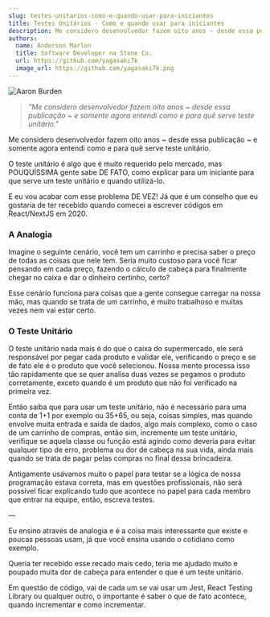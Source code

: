 ```yaml
---
slug: testes-unitarios-como-e-quando-usar-para-iniciantes
title: Testes Unitários - Como e quando usar para iniciantes
description: Me considero desenvolvedor fazem oito anos ~ desde essa publicação ~ e somente agora entendi como e para quê serve teste unitário.
authors:
  name: Anderson Marlon
  title: Software Developer na Stone Co.
  url: https://github.com/yagasaki7k
  image_url: https://github.com/yagasaki7k.png
---
```


![](https://images.unsplash.com/photo-1471107340929-a87cd0f5b5f3?ixlib=rb-4.0.3&ixid=MnwxMjA3fDB8MHxwaG90by1wYWdlfHx8fGVufDB8fHx8&auto=format&fit=crop&w=773&q=80 "Aaron Burden")

> _"Me considero desenvolvedor fazem oito anos ~ desde essa publicação ~ e somente agora entendi como e para quê serve teste unitário."_

Me considero desenvolvedor fazem oito anos ~ desde essa publicação ~ e somente agora entendi como e para quê serve teste unitário.

O teste unitário é algo que é muito requerido pelo mercado, mas POUQUÍSSIMA gente sabe DE FATO, como explicar para um iniciante para que serve um teste unitário e quando utilizá-lo.

E eu vou acabar com esse problema DE VEZ! Já que é um conselho que eu gostaria de ter recebido quando comecei a escrever códigos em React/NextJS em 2020.

### A Analogia

Imagine o seguinte cenário, você tem um carrinho e precisa saber o preço de todas as coisas que nele tem. Seria muito custoso para você ficar pensando em cada preço, fazendo o cálculo de cabeça para finalmente chegar no caixa e dar o dinheiro certinho, certo?

Esse cenário funciona para coisas que a gente consegue carregar na nossa mão, mas quando se trata de um carrinho, é muito trabalhoso e muitas vezes nem vai estar certo.

### O Teste Unitário

O teste unitário nada mais é do que o caixa do supermercado, ele será responsável por pegar cada produto e validar ele, verificando o preço e se de fato ele é o produto que você selecionou. Nossa mente processa isso tão rapidamente que se quer analisa duas vezes se pegamos o produto corretamente, exceto quando é um produto que não foi verificado na primeira vez.

Então saiba que para usar um teste unitário, não é necessário para uma conta de 1+1 por exemplo ou 35+65, ou seja, coisas simples, mas quando envolve muita entrada e saída de dados, algo mais complexo, como o caso de um carrinho de compras, então sim, incremente um teste unitário, verifique se aquela classe ou função está agindo como deveria para evitar qualquer tipo de erro, problema ou dor de cabeça na sua vida, ainda mais quando se trata de pagar pelas compras no final dessa brincadeira.

Antigamente usávamos muito o papel para testar se a lógica de nossa programação estava correta, mas em questões profissionais, não será possível ficar explicando tudo que acontece no papel para cada membro que entrar na equipe, então, escreva testes.

—

Eu ensino através de analogia e é a coisa mais interessante que existe e poucas pessoas usam, já que você ensina usando o cotidiano como exemplo.

Queria ter recebido esse recado mais cedo, teria me ajudado muito e poupado muita dor de cabeça para entender o que é um teste unitário.

Em questão de código, vai de cada um se vai usar um Jest, React Testing Library ou qualquer outro, o importante é saber o que de fato acontece, quando incrementar e como incrementar.
